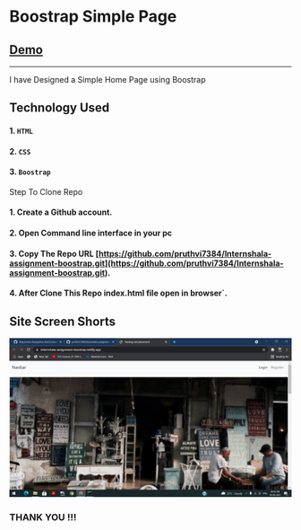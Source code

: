 # Boostrap Simple Page
## [Demo](https://internshala-assignment-boostrap.netlify.app/)
--------

I have Designed a Simple Home Page using Boostrap
## Technology Used

#### 1. `HTML`
#### 2. `CSS`
#### 3. `Boostrap`

Step To Clone Repo

#### 1. Create a Github account.
#### 2. Open Command line interface in your pc
#### 3. Copy The Repo URL [https://github.com/pruthvi7384/Internshala-assignment-boostrap.git](https://github.com/pruthvi7384/Internshala-assignment-boostrap.git).
#### 4. After Clone This Repo index.html file open in browser`.

Site Screen Shorts 
-----

<img src="https://github.com/pruthvi7384/Internshala-assignment-boostrap/blob/master/Screenshot%20(597).png">


### THANK YOU !!!
